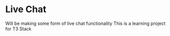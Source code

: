 # Live Chat
Will be making some form of live chat functionality
This is a learning project for T3 Stack